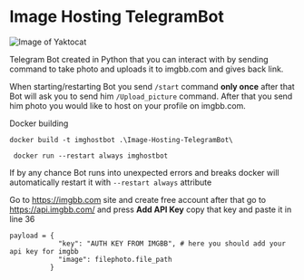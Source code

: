 # Image Hosting TelegramBot

![Image of Yaktocat](https://travis-ci.com/komad1na/Image-Hosting-TelegramBot.svg?branch=main)

Telegram Bot created in Python that you can interact with by sending command to take photo and uploads it to imgbb.com and gives back link.

When starting/restarting Bot you send ```/start``` command **only once** after that Bot will ask you to send him ```/Upload_picture``` command.
After that you send him photo you would like to host on your profile on imgbb.com.

Docker building

```docker build -t imghostbot .\Image-Hosting-TelegramBot\ ```

``` docker run --restart always imghostbot```

If by any chance Bot runs into unexpected errors and breaks docker will automatically restart it with ```--restart always``` attribute

Go to https://imgbb.com site and create free account after that go to https://api.imgbb.com/ and press **Add API Key** copy that key and paste it in line 36

```
payload = {
            "key": "AUTH KEY FROM IMGBB", # here you should add your api key for imgbb
            "image": filephoto.file_path
          }
```
